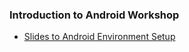 ### Introduction to Android Workshop
- [Slides to Android Environment Setup](https://docs.google.com/presentation/d/1NZ6kJrYgw4hEAagBvbknK-RMnis5lR5AutN8Odvweh8)
